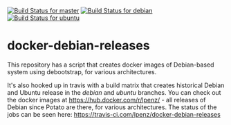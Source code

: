 [![Build Status for master](https://img.shields.io/travis/com/lpenz/docker-debian-releases/master.svg?label=master)](https://travis-ci.com/lpenz/docker-debian-releases)
[![Build Status for debian](https://img.shields.io/travis/com/lpenz/docker-debian-releases/debian.svg?label=debian)](https://travis-ci.com/lpenz/docker-debian-releases)
[![Build Status for ubuntu](https://img.shields.io/travis/com/lpenz/docker-debian-releases/ubuntu.svg?label=ubuntu)](https://travis-ci.com/lpenz/docker-debian-releases)

docker-debian-releases
======================

This repository has a script that creates docker images of
Debian-based system using debootstrap, for various architectures.

It's also hooked up in travis with a build matrix that creates
historical Debian and Ubuntu release in the *debian* and *ubuntu*
branches. You can check out the docker images at
https://hub.docker.com/r/lpenz/ - all releases of Debian since Potato
are there, for various architectures. The status of the jobs can be
seen here: https://travis-ci.com/lpenz/docker-debian-releases
